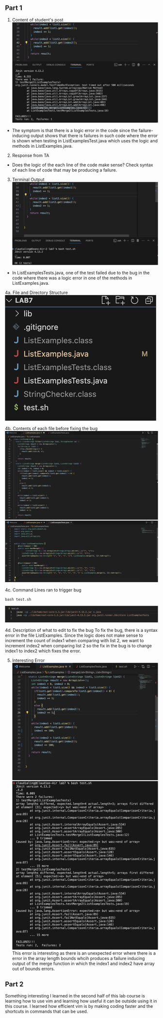 ## Part 1
1. Content of student's post
![Image](Lab5Pt1.png) 
- The symptom is that there is a logic error in the code since the failure-inducing output shows that there is failures in such code where the error is shown when testing in ListExamplesTest.java which uses the logic and methods in ListExamples.java.

2. Response from TA
- Does the logic of the each line of the code make sense? Check syntax of each line of code that may be producing a failure.

3. Terminal Output
![Image](LAB5Pt2.png) 
- In ListExamplesTests.java, one of the test failed due to the bug in the code where there was a logic error in one of the methods in ListExamples.java.

4a. File and Directory Structure
![Image](LAB5Pt3.png) 

4b. Contents of each file before fixing the bug
![Image](LAB5Pt4.png) 
![Image](LAB5Pt5.png) 

4c. Command Lines ran to trigger bug
~~~
bash test.sh
~~~
![Image](LAB5Pt6.png) 

4d. Description of what to edit to fix the bug
To fix the bug, there is a syntax error in the file ListExamples. Since the logic does not make sense to increment the count of index1 when comparing with list 2, we want to increment index2 when comparing list 2 so the fix in the bug is to change index1 to index2 which fixes the error.

5. Interesting Error
![Image](LAB5Pt7.png)
![Image](LAB5Pt8.png)
This error is interesting as there is an unexpected error where there is a error in the array length bounds whcih produces a failure inducing output of the merge function in which the index1 and index2 have array out of bounds errors.

## Part 2
Something interesting I learned in the second half of this lab course is learning how to use vim and learning how useful it can be outside using it in this course. I learned how efficient vim is by making coding faster and the shortcuts in commands that can be used.
